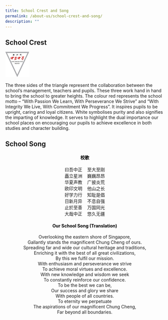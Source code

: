 ```yaml
---
title: School Crest and Song
permalink: /about-us/school-crest-and-song/
description: ""
---
```

School Crest
------------


<style>  
img {  
  display: block;  
  margin-left: auto;  
  margin-right: auto;  
}  
</style>  
<body><img src="/images/school_logo.png" alt="School Logo" style="width:15%;">  
  
</body>

The three sides of the triangle represent the collaboration between the school’s management, teachers and pupils. These three work hand in hand to bring the school to greater heights. The colour red represents the school motto – “With Passion We Learn, With Perseverance We Strive” and “With Integrity We Live, With Commitment We Progress”. It inspires pupils to be upright, caring and loyal citizens. White symbolises purity and also signifies the imparting of knowledge. It serves to highlight the dual importance our school places on encouraging our pupils to achieve excellence in both studies and character building.

School Song
-----------

<h4 style="color:black" align="center">校歌</h4>

<p style="text-align:center;">曰吾中正&nbsp&nbsp&nbsp&nbsp至大至刚<br>矗立星洲&nbsp&nbsp&nbsp&nbsp巍巍昂昂<br>华夏声教&nbsp&nbsp&nbsp&nbsp广披炎荒<br>欧印文明&nbsp&nbsp&nbsp&nbsp他山之长<br>好学力行&nbsp&nbsp&nbsp&nbsp知耻是倡<br>日新月异&nbsp&nbsp&nbsp&nbsp不息自强<br>止於至善&nbsp&nbsp&nbsp&nbsp万国同光<br>大哉中正&nbsp&nbsp&nbsp&nbsp悠久无疆<br></p>

<h4 style="color:black" align="center">Our School Song (Translation)</h4>

<p style="text-align:center;">Overlooking the eastern shore of Singapore,<br>Gallantly stands the magnificent Chung Cheng of ours.<br>Spreading far and wide our cultural heritage and traditions, <br>Enriching it with the best of all great civilizations, <br>By this we fulfil our mission.<br>With enthusiasm and perseverance we strive<br>To achieve moral virtues and excellence.<br>With new knowledge and wisdom we seek<br>To constantly reinforce our confidence.<br>To be the best we can be,<br>Our success and glory we share<br>With people of all countries.<br>To eternity we perpetuate<br>The aspirations of our magnificent Chung Cheng,<br>Far beyond all boundaries.</p>